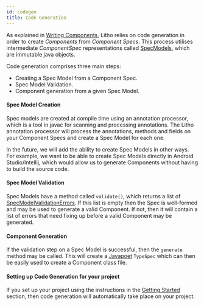 ```yaml
---
id: codegen
title: Code Generation
---
```


As explained in [Writing Components](writing-components), Litho relies on code generation in order to create *Components* from *Component Specs*. This process utilises intermediate *ComponentSpec* representations called [SpecModels](pathname:///javadoc/com/facebook/litho/specmodels/model/SpecModel.html), which are immutable java objects.

Code generation comprises three main steps: 

- Creating a Spec Model from a Component Spec. 
- Spec Model Validation. 
- Component generation from a given Spec Model.

#### Spec Model Creation
Spec models are created at compile time using an annotation processor, which is a tool in javac for scanning and processing annotations. The Litho annotation processor will process the annotations, methods and fields on your Component Specs and create a Spec Model for each one. 

In the future, we will add the ability to create Spec Models in other ways. For example, we want to be able to create Spec Models directly in Android Studio/Intellij, which would allow us to generate Components without having to build the source code. 

#### Spec Model Validation
Spec Models have a method called `validate()`, which returns a list of [SpecModelValidationErrors](pathname:///javadoc/com/facebook/litho/specmodels/model/SpecModelValidationError.html). If this list is empty then the Spec is well-formed and may be used to generate a valid Component. If not, then it will contain a list of errors that need fixing up before a valid Component may be generated.

#### Component Generation
If the validation step on a Spec Model is successful, then the `generate` method may be called. This will create a [Javapoet](https://github.com/square/javapoet) `TypeSpec` which can then be easily used to create a Component class file. 

#### Setting up Code Generation for your project
If you set up your project using the instructions in the [Getting Started](getting-started) section, then code generation will automatically take place on your project.
